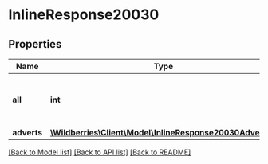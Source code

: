 # InlineResponse20030

## Properties
Name | Type | Description | Notes
------------ | ------------- | ------------- | -------------
**all** | **int** | Общее количество РК всех статусов и типов | [optional] 
**adverts** | [**\Wildberries\Client\Model\InlineResponse20030Adverts[]**](InlineResponse20030Adverts.md) | Массив РК | [optional] 

[[Back to Model list]](../../README.md#documentation-for-models) [[Back to API list]](../../README.md#documentation-for-api-endpoints) [[Back to README]](../../README.md)

